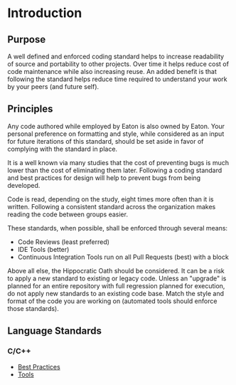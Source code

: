 # Introduction
## Purpose
A well defined and enforced coding standard helps to increase readability of source and portability to other projects.
Over time it helps reduce cost of code maintenance while also increasing reuse. An added benefit is that following the
standard helps reduce time required to understand your work by your peers (and future self).

## Principles
Any code authored while employed by Eaton is also owned by Eaton. Your personal preference on formatting and style, while
considered as an input for future iterations of this standard, should be set aside in favor of complying with the standard
in place.

It is a well known via many studies that the cost of preventing bugs is much lower than the cost of eliminating them later.
Following a coding standard and best practices for design will help to prevent bugs from being developed.

Code is read, depending on the study, eight times more often than it is written. Following a consistent standard across
the organization makes reading the code between groups easier.

These standards, when possible, shall be enforced through several means:
* Code Reviews (least preferred)
* IDE Tools (better)
* Continuous Integration Tools run on all Pull Requests (best) with a block

Above all else, the Hippocratic Oath should be considered. It can be a risk to apply a new standard to existing or legacy
code. Unless an "upgrade" is planned for an entire repository with full regression planned for execution, do not apply
new standards to an existing code base. Match the style and format of the code you are working on (automated tools should
enforce those standards).

## Language Standards
### C/C++
* [Best Practices](cpp/best-practices.md)
* [Tools](cpp/tools.md)


